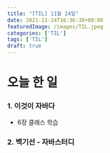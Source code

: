 ```yaml
---
title: "[TIL] 11월 24일"
date: 2021-11-24T16:36:38+09:00
featuredImage: /images/TIL.jpeg
categories: ['TIL']
tags: ['TIL']
draft: true
---
```


# 오늘 한 일

### 1. 이것이 자바다

- 6장 클래스 학습

### 2. 백기선 - 자바스터디